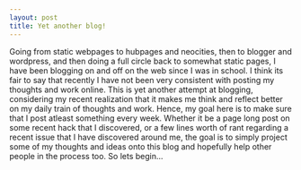 ```yaml
---
layout: post
title: Yet another blog!
---
```


Going from static webpages to hubpages and neocities, then to blogger and wordpress, and then doing a full circle back to somewhat static pages, I have been blogging on and off on the web since I was in school. I think its fair to say that recently I have not<!-- more --> been very consistent with posting my thoughts and work online. This is yet another attempt at blogging, considering my recent realization that it makes me think and reflect better on my daily train of thoughts and work. Hence, my goal here is to make sure that I post atleast something every week. Whether it be a page long post on some recent hack that I discovered, or a few lines worth of rant regarding a recent issue that I have discovered around me, the goal is to simply project some of my thoughts and ideas onto this blog and hopefully help other people in the process too. So lets begin...   
